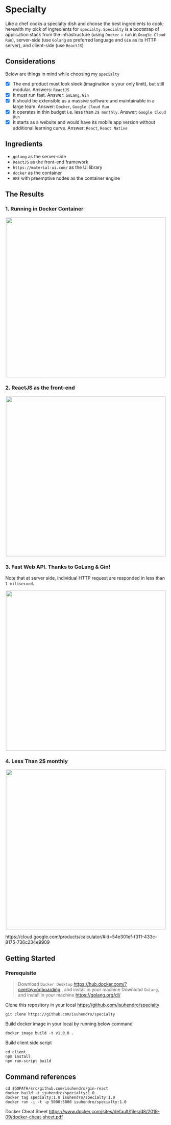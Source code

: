 # Specialty

Like a chef cooks a specialty dish and choose the best ingredients to cook; herewith my pick of ingredients for `specialty`.
`Specialty` is a bootstrap of application stack from the infrastructure (using `Docker` + run in `Google Cloud Run`), server-side (use `Golang` as preferred language and `Gin` as its HTTP server), and client-side (use `ReactJS`)

## Considerations
Below are things in mind while choosing my `specialty`

- [x] The end product must look sleek (imagination is your only limit), but still modular. Answers: `ReactJS`
- [x] It must run fast. Answer: `GoLang`, `Gin`
- [x] It should be extensible as a massive software and maintainable in a large team. Answer: `Docker`, `Google Cloud Run`
- [x] It operates in thin budget i.e. less than `2$ monthly`. Answer: `Google Cloud Run`
- [x] It starts as a website and would have its mobile app version without additional learning curve. Answer: `React`, `React Native`

## Ingredients

- `golang` as the server-side
- `ReactJS` as the front-end framework
- `https://material-ui.com/` as the UI library
- `docker` as the container
- `GKE` with preemptive nodes as the container engine

## The Results

### 1. Running in Docker Container
<p align="center">
  <img width="500" src="https://user-images.githubusercontent.com/241914/73497581-144fa080-43f6-11ea-8803-2690f6440326.gif">
</p>

### 2. ReactJS as the front-end
<p align="center">
  <img width="500" src="https://user-images.githubusercontent.com/241914/73496412-81156b80-43f3-11ea-83bf-725079489ded.png">
</p>

### 3. Fast Web API. Thanks to GoLang & Gin!
Note that at server side, individual HTTP request are responded in less than `1 milisecond`.
<p align="center">
  <img width="500" src="https://user-images.githubusercontent.com/241914/73164569-2814b180-412d-11ea-9148-08b7f109c58e.gif">
</p>

### 4. Less Than 2\$ monthly
<p align="center">
  <img width="500" src="https://user-images.githubusercontent.com/241914/73497930-e585fa00-43f6-11ea-80b3-bc8febaa88e0.png">
</p>
https://cloud.google.com/products/calculator/#id=54e301ef-f311-433c-8175-736c234e9909

## Getting Started

### Prerequisite

> Download `Docker Desktop` https://hub.docker.com/?overlay=onboarding , and install in your machine
> Download `GoLang`, and install in your machine https://golang.org/dl/

Clone this repository in your local https://github.com/isuhendro/specialty

```
git clone https://github.com/isuhendro/specialty
```

Build docker image in your local by running below command

```
docker image build -t v1.0.0 .
```

Build client side script

```
cd client
npm install
npm run-script build
```

## Command references

```
cd $GOPATH/src/github.com/isuhendro/gin-react
docker build -t isuhendro/specialty:1.0 .
docker tag specialty:1.0 isuhendro/specialty:1.0
docker run -i -t -p 5000:5000 isuhendro/specialty:1.0
```

Docker Cheat Sheet
https://www.docker.com/sites/default/files/d8/2019-09/docker-cheat-sheet.pdf
